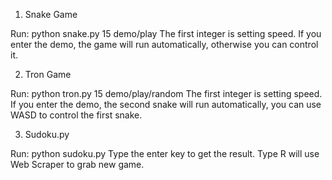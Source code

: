 1. Snake Game

  Run: python snake.py 15 demo/play
  The first integer is setting speed. If you enter the demo, the game will run automatically, otherwise you can control it.

2. Tron Game

  Run: python tron.py 15 demo/play/random
  The first integer is setting speed. If you enter the demo, the second snake will run automatically, you can use WASD to control the first snake.

3. Sudoku.py

  Run: python sudoku.py
  Type the enter key to get the result. Type R will use Web Scraper to grab new game.
